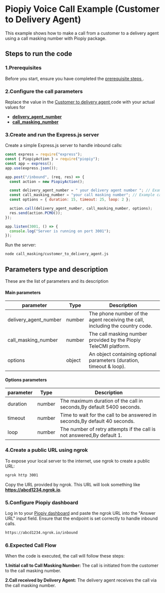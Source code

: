# Piopiy Voice Call Example (Customer to Delivery Agent)

This example shows how to make a call from a customer to a delivery agent using a call masking number with Piopiy package.

## Steps to run the code

### 1.Prerequisites

Before you start, ensure you have completed the [ prerequisite steps ](/README.md).

### 2.Configure the call parameters

Replace the value in the [ Customer to delivery agent ](/call_masking/customer_to_delivery_agent.js) code with your actual values for

- [**delivery_agent_number**](https://github.com/telecmi/piopiy_node_example/blob/development/call_masking/customer_to_delivery_agent.js#L11)
- [**call_masking_number**](https://github.com/telecmi/piopiy_node_example/blob/development/call_masking/customer_to_delivery_agent.js#L12)

### 3.Create and run the Express.js server

Create a simple Express.js server to handle inbound calls:

```javascript
const express = require("express");
const { PiopiyAction } = require("piopiy");
const app = express();
app.use(express.json());

app.post("/inbound", (req, res) => {
  const action = new PiopiyAction();

  const delivery_agent_number = " your delivery agent number "; // Example delivery agent phone number
  const call_masking_number = "your call masking number"; // Example call masking number
  const options = { duration: 15, timeout: 25, loop: 2 };

  action.call(delivery_agent_number, call_masking_number, options);
  res.send(action.PCMO());
});

app.listen(3001, () => {
  console.log("Server is running on port 3001");
});
```

Run the server:

```sh
node call_masking/customer_to_delivery_agent.js
```

## Parameters type and description

These are the list of parameters and its description

#### Main parameters

| parameter             | Type   | Description                                                                   |
| --------------------- | ------ | ----------------------------------------------------------------------------- |
| delivery_agent_number | number | The phone number of the agent receiving the call, including the country code. |
| call_masking_number   | number | The call masking number provided by the Piopiy TeleCMI platform.              |
| options               | object | An object containing optional parameters (duration, timeout & loop).          |

#### Options parameters

| parameter | Type   | Description                                                                |
| --------- | ------ | -------------------------------------------------------------------------- |
| duration  | number | The maximum duration of the call in seconds,By default 5400 seconds.       |
| timeout   | number | Time to wait for the call to be answered in seconds,By default 40 seconds. |
| loop      | number | The number of retry attempts if the call is not answered,By default 1.     |

### 4.Create a public URL using ngrok

To expose your local server to the internet, use ngrok to create a public URL:

```sh
ngrok http 3001
```

Copy the URL provided by ngrok. This URL will look something like **https://abcd1234.ngrok.io**.

### 5.Configure Piopiy dashboard

Log in to your <a href="https://developer.telecmi.com" target="_blank">Piopiy dashboard</a> and paste the ngrok URL into the "Answer URL" input field. Ensure that the endpoint is set correctly to handle inbound calls.

```sh
https://abcd1234.ngrok.io/inbound
```

### 6.Expected Call Flow

When the code is executed, the call will follow these steps:

**1.Initial call to Call Masking Number:** The call is initiated from the customer to the call masking number.

**2.Call received by Delivery Agent:** The delivery agent receives the call via the call masking number.
